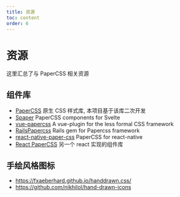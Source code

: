 ```yaml
---
title: 资源
toc: content
order: 6
---
```


# 资源

这里汇总了与 PaperCSS 相关资源

## 组件库

- [PaperCSS](https://www.getpapercss.com/) 原生 CSS 样式库, 本项目基于该库二次开发
- [Spaper](https://oli8.github.io/spaper/) PaperCSS components for Svelte
- [vue-papercss](https://github.com/papercss/vue-papercss) A vue-plugin for the less formal CSS framework
- [RailsPapercss](https://github.com/papercss/rails_papercss_gem) Rails gem for Papercss framework
- [react-native-paper-css](https://github.com/papercss/react-native-paper-css) PaperCSS for react-native
- [React PaperCSS](https://papercss.github.io/React-Paper-CSS-Page/) 另一个 react 实现的组件库

## 手绘风格图标

- https://fxaeberhard.github.io/handdrawn.css/
- https://github.com/nikhilol/hand-drawn-icons
